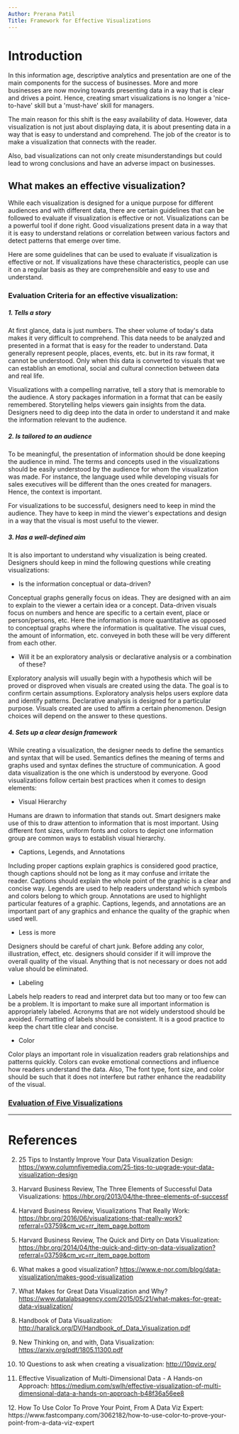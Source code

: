 ```yaml
---
Author: Prerana Patil
Title: Framework for Effective Visualizations
---
```


# Introduction

In this information age, descriptive analytics and presentation are one of the main components for the success of businesses. More and more businesses are now moving towards presenting data in a way that is clear and drives a point. Hence, creating smart visualizations is no longer a 'nice-to-have' skill but a 'must-have' skill for managers.

The main reason for this shift is the easy availability of data. However, data visualization is not just about displaying data, it is about presenting data in a way that is easy to understand and comprehend. The job of the creator is to make a visualization that connects with the reader.

Also, bad visualizations can not only create misunderstandings but could lead to wrong conclusions and have an adverse impact on businesses.


## What makes an effective visualization?

While each visualization is designed for a unique purpose for different audiences and with different data, there are certain guidelines that can be followed to evaluate if visualization is effective or not. Visualizations can be a powerful tool if done right. Good visualizations present data in a way that it is easy to understand relations or correlation between various factors and detect patterns that emerge over time. 

Here are some guidelines that can be used to evaluate if visualization is effective or not. If visualizations have these characteristics, people can use it on a regular basis as they are comprehensible and easy to use and understand.


### Evaluation Criteria for an effective visualization:

##### **1. Tells a story**

At first glance, data is just numbers. The sheer volume of today's data makes it very difficult to comprehend. This data needs to be analyzed and presented in a format that is easy for the reader to understand. Data generally represent people, places, events, etc. but in its raw format, it cannot be understood. Only when this data is converted to visuals that we can establish an emotional, social and cultural connection between data and real life. 

Visualizations with a compelling narrative, tell a story that is memorable to the audience. A story packages information in a format that can be easily remembered. Storytelling helps viewers gain insights from the data. Designers need to dig deep into the data in order to understand it and make the information relevant to the audience. 


##### **2. Is tailored to an audience**

To be meaningful, the presentation of information should be done keeping the audience in mind. The terms and concepts used in the visualizations should be easily understood by the audience for whom the visualization was made. For instance, the language used while developing visuals for sales executives will be different than the ones created for managers. Hence, the context is important. 

For visualizations to be successful, designers need to keep in mind the audience. They have to keep in mind the viewer's expectations and design in a way that the visual is most useful to the viewer. 


##### **3. Has a well-defined aim**

It is also important to understand why visualization is being created. Designers should keep in mind the following questions while creating visualizations: 
  
  * Is the information conceptual or data-driven? 
  
  Conceptual graphs generally focus on ideas. They are designed with an aim to explain to the viewer a certain idea or a concept. Data-driven visuals focus on numbers and hence are specific to a certain event, place or person/persons, etc. Here the information is more quantitative as opposed to conceptual graphs where the information is qualitative. The visual cues, the amount of information, etc. conveyed in both these will be very different from each other.
  
  * Will it be an exploratory analysis or declarative analysis or a combination of these? 

  Exploratory analysis will usually begin with a hypothesis which will be proved or disproved when visuals are created using the data. The goal is to confirm certain assumptions. Exploratory analysis helps users explore data and identify patterns. Declarative analysis is designed for a particular purpose. Visuals created are used to affirm a certain phenomenon. Design choices will depend on the answer to these questions.


##### **4. Sets up a clear design framework**
  
  While creating a visualization, the designer needs to define the semantics and syntax that will be used. Semantics defines the meaning of terms and graphs used and syntax defines the structure of communication. A good data visualization is the one which is understood by everyone. Good visualizations follow certain best practices when it comes to design elements: 

  * Visual Hierarchy
  
  Humans are drawn to information that stands out. Smart designers make use of this to draw attention to information that is most important. Using different font sizes, uniform fonts and colors to depict one information group are common ways to establish visual hierarchy. 
  
  * Captions, Legends, and Annotations
  
  Including proper captions explain graphics is considered good practice, though captions should not be long as it may confuse and irritate the reader. Captions should explain the whole point of the graphic is a clear and concise way. Legends are used to help readers understand which symbols and colors belong to which group. Annotations are used to highlight particular features of a graphic. Captions, legends, and annotations are an important part of any graphics and enhance the quality of the graphic when used well.

  * Less is more
  
  Designers should be careful of chart junk. Before adding any color, illustration, effect, etc. designers should consider if it will improve the overall quality of the visual. Anything that is not necessary or does not add value should be eliminated. 
 
  * Labeling
  
  Labels help readers to read and interpret data but too many or too few can be a problem. It is important to make sure all important information is appropriately labeled. Acronyms that are not widely understood should be avoided. Formatting of labels should be consistent. It is a good practice to keep the chart title clear and concise. 

  * Color
  
  Color plays an important role in visualization readers grab relationships and patterns quickly. Colors can evoke emotional connections and influence how readers understand the data. Also, The font type, font size, and color should be such that it does not interfere but rather enhance the readability of the visual.


### [Evaluation of Five Visualizations](/Visualizations.md)

***

# References  

<div id="div1" style="margin-bottom:15px; ></div>
  1. 5 Characteristics All Excellent Data Visualization Should Have:
     https://ecmapping.com/2016/05/17/5-characteristics-all-excellent-data-visualization-should-have/

<div id="div2" style="margin-bottom:15px;"> </div>

  2. 25 Tips to Instantly Improve Your Data Visualization Design: 
     https://www.columnfivemedia.com/25-tips-to-upgrade-your-data-visualization-design

<div id="div3" style="margin-bottom:15px;"> </div>
     
  3. Harvard Business Review, The Three Elements of Successful Data Visualizations: 
     https://hbr.org/2013/04/the-three-elements-of-successf

<div id="div4" style="margin-bottom:15px;"> </div>
     
  4. Harvard Business Review, Visualizations That Really Work: 
     https://hbr.org/2016/06/visualizations-that-really-work?referral=03759&cm_vc=rr_item_page.bottom

<div id="div5" style="margin-bottom:15px;"> </div>
     
  5. Harvard Business Review, The Quick and Dirty on Data Visualization:
     https://hbr.org/2014/04/the-quick-and-dirty-on-data-visualization?referral=03759&cm_vc=rr_item_page.bottom

<div id="div6" style="margin-bottom:15px;"> </div>
     
  6. What makes a good visualization?
     https://www.e-nor.com/blog/data-visualization/makes-good-visualization

<div id="div7" style="margin-bottom:15px;"> </div>
     
  7. What Makes for Great Data Visualization and Why?
     https://www.datalabsagency.com/2015/05/21/what-makes-for-great-data-visualization/

<div id="div8" style="margin-bottom:15px;"> </div>
     
  8. Handbook of Data Visualization:
     http://haralick.org/DV/Handbook_of_Data_Visualization.pdf

<div id="div9" style="margin-bottom:15px;"> </div>
  
  9. New Thinking on, and with, Data Visualization:
     https://arxiv.org/pdf/1805.11300.pdf

<div id="div10" style="margin-bottom:15px;"> </div>
     
  10. 10 Questions to ask when creating a visualization:
      http://10qviz.org/

<div id="div11" style="margin-bottom:15px;"> </div>
      
  11. Effective Visualization of Multi-Dimensional Data - A Hands-on Approach:
      https://medium.com/swlh/effective-visualization-of-multi-dimensional-data-a-hands-on-approach-b48f36a56ee8

<div id="div12" style="margin-bottom:15px;"> </div>
  12. How To Use Color To Prove Your Point, From A Data Viz Expert:
      https://www.fastcompany.com/3062182/how-to-use-color-to-prove-your-point-from-a-data-viz-expert
  
  
